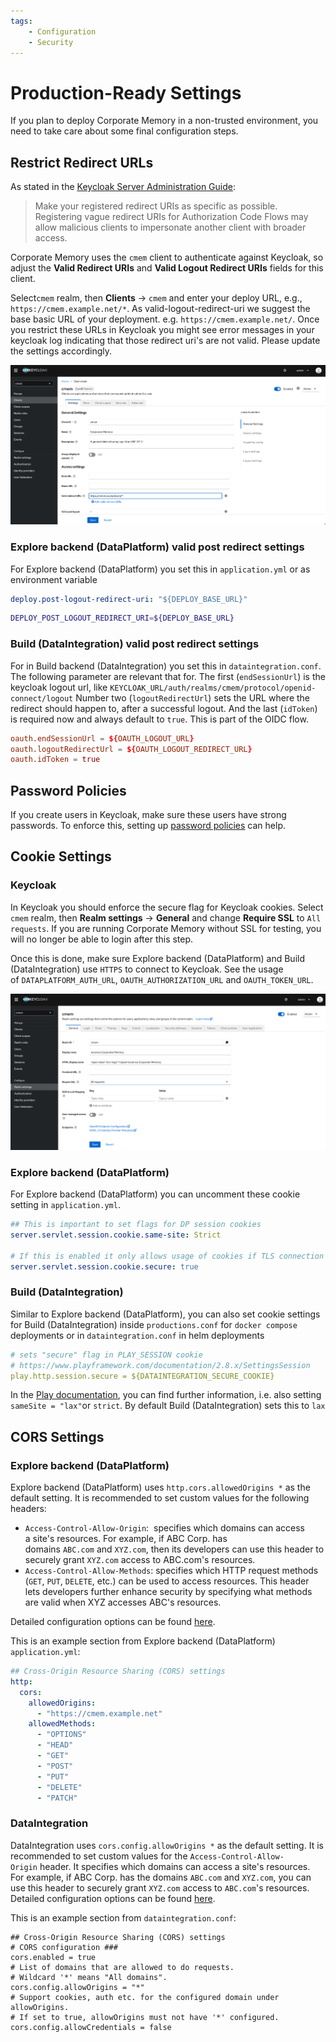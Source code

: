 ```yaml
---
tags:
    - Configuration
    - Security
---
```

# Production-Ready Settings

If you plan to deploy Corporate Memory in a non-trusted environment, you need to take care about some final configuration steps.

## Restrict Redirect URLs

As stated in the [Keycloak Server Administration Guide](https://www.keycloak.org/docs/latest/server_admin/index.html#unspecific-redirect-uris_server_administration_guide):

> Make your registered redirect URIs as specific as possible. Registering vague redirect URIs for Authorization Code Flows may allow malicious clients to impersonate another client with broader access.

Corporate Memory uses the `cmem` client to authenticate against Keycloak, so adjust the **Valid Redirect URIs** and **Valid Logout Redirect URIs** fields for this client.

Select`cmem` realm, then **Clients** → `cmem` and enter your deploy URL, e.g., `https://cmem.example.net/*`.
As valid-logout-redirect-uri we suggest the base basic URL of your deployment. e.g. `https://cmem.example.net/`.
Once you restrict these URLs in Keycloak you might see error messages in your keycloak log indicating that those redirect uri's are not valid.
Please update the settings accordingly.

![Keycloak: Client Settings: Valid Redirect URLs](23-1-keycloak-client-settings.png)

### Explore backend (DataPlatform) valid post redirect settings

For Explore backend (DataPlatform) you set this in `application.yml` or as environment variable

```yaml
deploy.post-logout-redirect-uri: "${DEPLOY_BASE_URL}"
```
```bash
DEPLOY_POST_LOGOUT_REDIRECT_URI=${DEPLOY_BASE_URL}
```

### Build (DataIntegration) valid post redirect settings

For in Build backend (DataIntegration) you set this in `dataintegration.conf`.
The following parameter are relevant that for.
The first (```endSessionUrl```) is the keycloak logout url, like ```KEYCLOAK_URL/auth/realms/cmem/protocol/openid-connect/logout```
Number two (```logoutRedirectUrl```) sets the URL where the redirect should happen to, after a successful logout.
And the last (```idToken```) is required now and always default to ```true```.
This is part of the OIDC flow.

```conf
oauth.endSessionUrl = ${OAUTH_LOGOUT_URL}
oauth.logoutRedirectUrl = ${OAUTH_LOGOUT_REDIRECT_URL}
oauth.idToken = true
```


## Password Policies

If you create users in Keycloak, make sure these users have strong passwords.
To enforce this, setting up [password policies](https://www.keycloak.org/docs/latest/server_admin/index.html#_password-policies) can help.

## Cookie Settings

### Keycloak

In Keycloak you should enforce the secure flag for Keycloak cookies.
Select `cmem` realm, then **Realm settings** → **General** and change **Require SSL** to `All requests`.
If you are running Corporate Memory without SSL for testing, you will no longer be able to login after this step.

Once this is done, make sure Explore backend (DataPlatform) and Build (DataIntegration) use `HTTPS` to connect to Keycloak.
See the usage of `DATAPLATFORM_AUTH_URL`, `OAUTH_AUTHORIZATION_URL` and `OAUTH_TOKEN_URL`.

![Keycloak: Client Settings](23-1-keycloak-realm-settings.png)

### Explore backend (DataPlatform)

For Explore backend (DataPlatform) you can uncomment these cookie setting in `application.yml`.

```yaml
## This is important to set flags for DP session cookies
server.servlet.session.cookie.same-site: Strict

# If this is enabled it only allows usage of cookies if TLS connection are available
server.servlet.session.cookie.secure: true
```

### Build (DataIntegration)

Similar to Explore backend (DataPlatform), you can also set cookie settings for Build (DataIntegration) inside `productions.conf` for `docker compose` deployments or in `dataintegration.conf` in helm deployments

```yaml
# sets "secure" flag in PLAY_SESSION cookie
# https://www.playframework.com/documentation/2.8.x/SettingsSession
play.http.session.secure = ${DATAINTEGRATION_SECURE_COOKIE}
```

In the [Play documentation](https://www.playframework.com/documentation/2.8.x/SettingsSession), you can find further information, i.e. also setting `sameSite = "lax"`or `strict`. By default Build (DataIntegration) sets this to `lax`


## CORS Settings

### Explore backend (DataPlatform)

Explore backend (DataPlatform) uses `http.cors.allowedOrigins *` as the default setting.
It is recommended to set custom values for the following headers:

- `Access-Control-Allow-Origin`:  specifies which domains can access a site's resources. For example, if ABC Corp. has domains `ABC.com` and `XYZ.com`, then its developers can use this header to securely grant `XYZ.com` access to ABC.com's resources.
- `Access-Control-Allow-Methods`: specifies which HTTP request methods (`GET`, `PUT`, `DELETE`, etc.) can be used to access resources. This header lets developers further enhance security by specifying what methods are valid when XYZ accesses ABC's resources.

Detailed configuration options can be found [here](../explore/dataplatform/index.md).

This is an example section from Explore backend (DataPlatform) `application.yml`:

```yaml
## Cross-Origin Resource Sharing (CORS) settings
http:
  cors:
    allowedOrigins:
      - "https://cmem.example.net"
    allowedMethods:
      - "OPTIONS"
      - "HEAD"
      - "GET"
      - "POST"
      - "PUT"
      - "DELETE"
      - "PATCH"
```

### DataIntegration

DataIntegration uses `cors.config.allowOrigins *` as the default setting.
It is recommended to set custom values for the `Access-Control-Allow-Origin` header.
It specifies which domains can access a site's resources.
For example, if ABC Corp. has the domains `ABC.com` and `XYZ.com`, you can use this header to securely grant `XYZ.com` access to `ABC.com`'s resources.
Detailed configuration options can be found [here](./../dataintegration/index.md).

This is an example section from `dataintegration.conf`:

```text
## Cross-Origin Resource Sharing (CORS) settings
# CORS configuration ###
cors.enabled = true
# List of domains that are allowed to do requests.
# Wildcard '*' means "All domains".
cors.config.allowOrigins = "*"
# Support cookies, auth etc. for the configured domain under allowOrigins.
# If set to true, allowOrigins must not have '*' configured.
cors.config.allowCredentials = false
```

